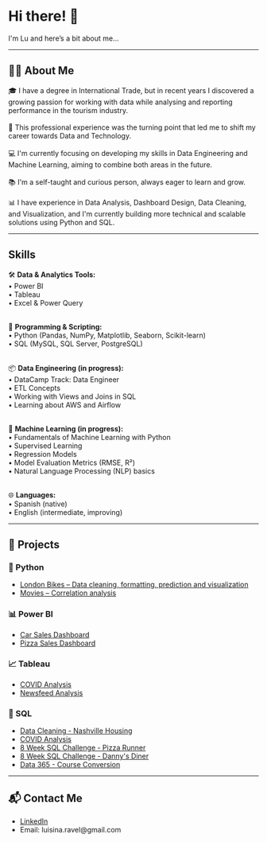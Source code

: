 <h1 align="left">Hi there! 👋</h1>

<p align="left">I'm Lu and here’s a bit about me…</p>

---

<h2 align="left">👩‍💻 About Me</h2>

<p align="left">
🎓 I have a degree in International Trade, but in recent years I discovered a growing passion for working with data while analysing and reporting performance in the tourism industry.<br><br>
🚀 This professional experience was the turning point that led me to shift my career towards Data and Technology.<br><br>
💻 I'm currently focusing on developing my skills in Data Engineering and Machine Learning, aiming to combine both areas in the future.<br><br>
📚 I'm a self-taught and curious person, always eager to learn and grow.<br><br>
📊 I have experience in Data Analysis, Dashboard Design, Data Cleaning, and Visualization, and I'm currently building more technical and scalable solutions using Python and SQL.
</p>

---

<h2 align="left">Skills</h2>

<p align="left">
🛠️ <strong>Data & Analytics Tools:</strong><br>
• Power BI<br>
• Tableau<br>
• Excel & Power Query<br><br>

🧪 <strong>Programming & Scripting:</strong><br>
• Python (Pandas, NumPy, Matplotlib, Seaborn, Scikit-learn)<br>
• SQL (MySQL, SQL Server, PostgreSQL)<br><br>

📦 <strong>Data Engineering (in progress):</strong><br>
• DataCamp Track: Data Engineer<br>
• ETL Concepts<br>
• Working with Views and Joins in SQL<br>
• Learning about AWS and Airflow<br><br>

🧠 <strong>Machine Learning (in progress):</strong><br>
• Fundamentals of Machine Learning with Python<br>
• Supervised Learning<br>
• Regression Models<br>
• Model Evaluation Metrics (RMSE, R²)<br>
• Natural Language Processing (NLP) basics<br><br>

🌐 <strong>Languages:</strong><br>
• Spanish (native)<br>
• English (intermediate, improving)<br>
</p>

---

<h2 align="left">📁 Projects</h2>

<h3 align="left">🐍 Python</h3>

<ul align="left">
  <li><a href="https://github.com/lravelb/London_bike_sharing">London Bikes – Data cleaning, formatting, prediction and visualization</a></li>
  <li><a href="https://github.com/lravelb/Movies_correlation-using-Python/tree/main">Movies – Correlation analysis</a></li>
</ul>

<h3 align="left">📊 Power BI</h3>

<ul align="left">
  <li><a href="https://app.powerbi.com/view?r=eyJrIjoiYzQ2MDQwZjEtMmM4MC00ZDE5LWJkMmItNTRhY2I1MDkwNjVjIiwidCI6ImRmODY3OWNkLWE4MGUtNDVkOC05OWFjLWM4M2VkN2ZmOTVhMCJ9">Car Sales Dashboard</a></li>
  <li><a href="https://app.powerbi.com/view?r=eyJrIjoiMjM1NWIyY2QtNDNjMi00ODY5LTkwNDctMDUyOWI4MzA3ZDlmIiwidCI6ImRmODY3OWNkLWE4MGUtNDVkOC05OWFjLWM4M2VkN2ZmOTVhMCJ9">Pizza Sales Dashboard</a></li>
</ul>

<h3 align="left">📈 Tableau</h3>

<ul align="left">
  <li><a href="https://public.tableau.com/app/profile/luisina.ravel/viz/Covid_17137345807210/Dashboard1">COVID Analysis</a></li>
  <li><a href="https://public.tableau.com/app/profile/luisina.ravel/viz/newsfeed_analysis_17001561759600/Dashboard1">Newsfeed Analysis</a></li>
</ul>

<h3 align="left">🧮 SQL</h3>

<ul align="left">
  <li><a href="https://github.com/lravelb/Data-Cleaning-SQL---Nashville-Housing">Data Cleaning - Nashville Housing</a></li>
  <li><a href="https://github.com/lravelb/Covid">COVID Analysis</a></li>
  <li><a href="https://github.com/lravelb/8-Week-SQL-Challenge-Pizza-Runner">8 Week SQL Challenge - Pizza Runner</a></li>
  <li><a href="https://github.com/lravelb/8-Week-SQL-Challenge-Danny-s-Diner">8 Week SQL Challenge - Danny's Diner</a></li>
  <li><a href="https://github.com/lravelb/Free-to-Paid-Conversion-Rate/tree/main">Data 365 - Course Conversion</a></li>
</ul>

---

<h2 align="left">📬 Contact Me</h2>

<ul align="left">
  <li><a href="https://www.linkedin.com/in/luisina-ravel-92631a73/">LinkedIn</a></li>
  <li>Email: luisina.ravel@gmail.com</li>
</ul>


###
